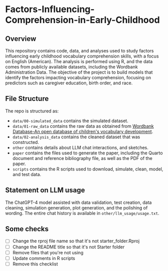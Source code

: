 # Factors-Influencing-Comprehension-in-Early-Childhood

## Overview

This repository contains code, data, and analyses used to study factors influencing early childhood vocabulary comprehension skills, with a focus on English (American). The analysis is performed using R, and the data comes from publicly available datasets, including the Wordbank Administration Data. The objective of the project is to build models that identify the factors impacting vocabulary comprehension, focusing on predictors such as caregiver education, birth order, and 
race.

## File Structure

The repo is structured as:

-   `data/00-simulated_data` contains the simulated dataset.
-   `data/01-raw_data` contains the raw data as obtained from [Wordbank Database-An open database of children's vocabulary development](https://wordbank.stanford.edu/).
-   `data/02-analysis_data` contains the cleaned dataset that was constructed.
-   `other` contains details about LLM chat interactions, and sketches.
-   `paper` contains the files used to generate the paper, including the Quarto document and reference bibliography file, as well as the PDF of the paper.
-   `scripts` contains the R scripts used to download, simulate, clean, model, and test data.


## Statement on LLM usage

The ChatGPT-4 model assisted with data validation, test creation, data cleaning, simulation generation, plot generation, and the polishing of wording. The entire chat history is available in `other/llm_usage/usage.txt`.

## Some checks

- [ ] Change the rproj file name so that it's not starter_folder.Rproj
- [ ] Change the README title so that it's not Starter folder
- [ ] Remove files that you're not using
- [ ] Update comments in R scripts
- [ ] Remove this checklist